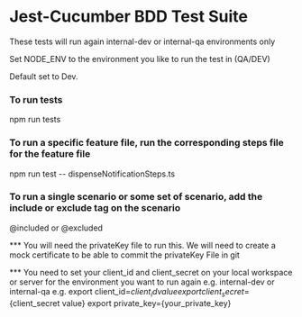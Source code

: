 # Jest-Cucumber BDD Test Suite

These tests will run again internal-dev or internal-qa environments only

Set NODE_ENV to the environment you like to run the test in (QA/DEV)

Default set to Dev.

### To run tests
npm run tests

### To run a specific feature file, run the corresponding steps file for the feature file
npm run test -- dispenseNotificationSteps.ts

### To run a single scenario or some set of scenario, add the include or exclude tag on the scenario
@included or @excluded


*** You will need the privateKey file to run this. We will need to create a mock
certificate to be able to commit the privateKey File in git

*** You need to set your client_id and client_secret on your local workspace or server for the environment
you want to run again e.g. internal-dev or internal-qa
e.g.
export client_id=${client_id value}
export client_secret=${client_secret value}
export private_key={your_private_key}
